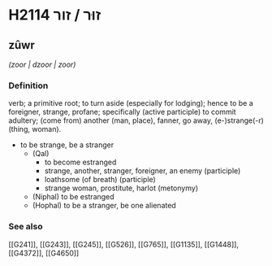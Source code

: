 # H2114 זוּר / זור

## zûwr

_(zoor | dzoor | zoor)_

### Definition

verb; a primitive root; to turn aside (especially for lodging); hence to be a foreigner, strange, profane; specifically (active participle) to commit adultery; (come from) another (man, place), fanner, go away, (e-)strange(-r) (thing, woman).

- to be strange, be a stranger
    - (Qal)
        - to become estranged
        - strange, another, stranger, foreigner, an enemy (participle)
        - loathsome (of breath) (participle)
        - strange woman, prostitute, harlot (metonymy)
    - (Niphal) to be estranged
    - (Hophal) to be a stranger, be one alienated
### See also

[[G241]], [[G243]], [[G245]], [[G526]], [[G765]], [[G1135]], [[G1448]], [[G4372]], [[G4650]]

